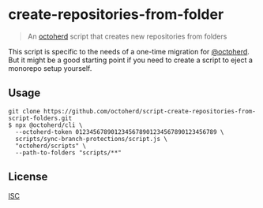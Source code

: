 # create-repositories-from-folder

> An [octoherd](https://github.com/octoherd) script that creates new repositories from folders

This script is specific to the needs of a one-time migration for [@octoherd](https://github.com/octoherd). But it might be a good starting point if you need to create a script to eject a monorepo setup yourself.

## Usage

```
git clone https://github.com/octoherd/script-create-repositories-from-script-folders.git
$ npx @octoherd/cli \
  --octoherd-token 0123456789012345678901234567890123456789 \
  scripts/sync-branch-protections/script.js \
  "octoherd/scripts" \
  --path-to-folders "scripts/**"
```

## License

[ISC](LICENSE.md)
